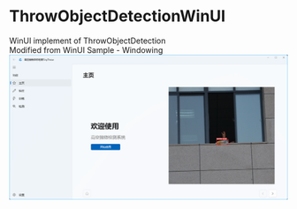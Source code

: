 # ThrowObjectDetectionWinUI
WinUI implement of ThrowObjectDetection  
Modified from WinUI Sample - Windowing  
![Screenshot](Screenshot.png)